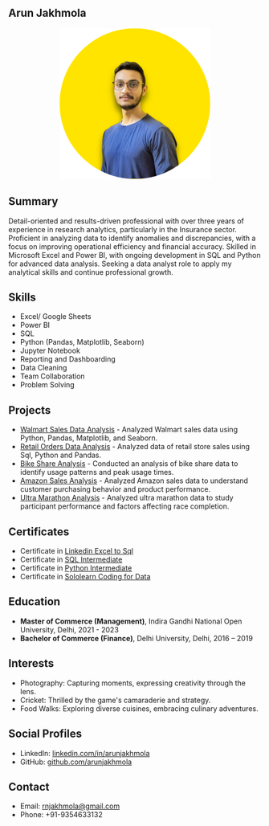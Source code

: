 ## Arun Jakhmola

<div align="center">
  <img src="https://raw.githubusercontent.com/ArunJakhmola/arunjakhmola.github.io/main/assets/arun_rounded_headshot.png" alt="Profile Photo" width="300" height="300">
</div>

## Summary
Detail-oriented and results-driven professional with over three years of experience in research analytics, particularly in the Insurance sector. Proficient in analyzing data to identify anomalies and discrepancies, with a focus on improving operational efficiency and financial accuracy. Skilled in Microsoft Excel and Power BI, with ongoing development in SQL and Python for advanced data analysis. Seeking a data analyst role to apply my analytical skills and continue professional growth.

## Skills
- Excel/ Google Sheets
- Power BI
- SQL
- Python (Pandas, Matplotlib, Seaborn)
- Jupyter Notebook
- Reporting and Dashboarding
- Data Cleaning
- Team Collaboration
- Problem Solving

## Projects
- [Walmart Sales Data Analysis](https://github.com/ArunJakhmola/Walmart_sales_data_analysis_sql) - Analyzed Walmart sales data using Python, Pandas, Matplotlib, and Seaborn.
- [Retail Orders Data Analysis](https://github.com/ArunJakhmola/Retail_order_project) - Analyzed data of retail store sales using Sql, Python and Pandas.
- [Bike Share Analysis](https://github.com/ArunJakhmola/Bike_share_project) - Conducted an analysis of bike share data to identify usage patterns and peak usage times.
- [Amazon Sales Analysis](https://github.com/ArunJakhmola/Repository_data/blob/main/Amazon%20Sales%20Analysis.ipynb) - Analyzed Amazon sales data to understand customer purchasing behavior and product performance.
- [Ultra Marathon Analysis](https://github.com/ArunJakhmola/Ultra_marathon_project) - Analyzed ultra marathon data to study participant performance and factors affecting race completion.

## Certificates
- Certificate in [Linkedin Excel to Sql](https://www.linkedin.com/learning/certificates/8b5fea2418114fd016b0ecb0a5e3bbce6c9b0e521e3f995d74882dcb11c3057a?lipi=urn%3Ali%3Apage%3Ad_flagship3_profile_view_base_certifications_details%3BytynFg1cSUucDKIgA3MWXQ%3D%3D)
- Certificate in [SQL Intermediate](https://www.sololearn.com/certificates/CC-V9AFFD4L)
- Certificate in [Python Intermediate](https://www.sololearn.com/certificates/CC-ZYNWMZ9D)
- Certificate in [Sololearn Coding for Data](https://www.sololearn.com/certificates/CC-FCXZ2MEH)

## Education
- **Master of Commerce (Management)**, Indira Gandhi National Open University, Delhi, 2021 - 2023
- **Bachelor of Commerce (Finance)**, Delhi University, Delhi, 2016 – 2019

## Interests
- Photography: Capturing moments, expressing creativity through the lens.
- Cricket: Thrilled by the game's camaraderie and strategy.
- Food Walks: Exploring diverse cuisines, embracing culinary adventures.

## Social Profiles
- LinkedIn: [linkedin.com/in/arunjakhmola](https://linkedin.com/in/arunjakhmola)
- GitHub: [github.com/arunjakhmola](https://github.com/arunjakhmola)

## Contact
- Email: rnjakhmola@gmail.com
- Phone: +91-9354633132
